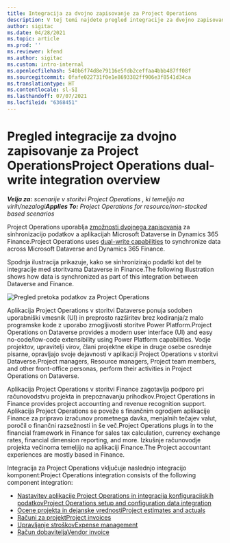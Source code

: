 ```yaml
---
title: Integracija za dvojno zapisovanje za Project Operations
description: V tej temi najdete pregled integracije za dvojno zapisovanje za Project Operations.
author: sigitac
ms.date: 04/28/2021
ms.topic: article
ms.prod: ''
ms.reviewer: kfend
ms.author: sigitac
ms.custom: intro-internal
ms.openlocfilehash: 540b6f74d8e79116e5fdb2ceffaa4bbb487ff08f
ms.sourcegitcommit: 0fafe022731f0e1e8693382ff906e3f8541d34ca
ms.translationtype: HT
ms.contentlocale: sl-SI
ms.lasthandoff: 07/07/2021
ms.locfileid: "6368451"
---
```

# <a name="project-operations-dual-write-integration-overview"></a><span data-ttu-id="b40b0-103">Pregled integracije za dvojno zapisovanje za Project Operations</span><span class="sxs-lookup"><span data-stu-id="b40b0-103">Project Operations dual-write integration overview</span></span>

<span data-ttu-id="b40b0-104">_**Velja za:** scenarije v storitvi Project Operations , ki temeljijo na virih/nezalogi_</span><span class="sxs-lookup"><span data-stu-id="b40b0-104">_**Applies To:** Project Operations for resource/non-stocked based scenarios_</span></span>

<span data-ttu-id="b40b0-105">Project Operations uporablja [zmožnosti dvojnega zapisovanja](/dynamics365/fin-ops-core/dev-itpro/data-entities/dual-write/dual-write-home-page) za sinhronizacijo podatkov a aplikacijah Microsoft Dataverse in Dynamics 365 Finance.</span><span class="sxs-lookup"><span data-stu-id="b40b0-105">Project Operations uses [dual-write capabilities](/dynamics365/fin-ops-core/dev-itpro/data-entities/dual-write/dual-write-home-page) to synchronize data across Microsoft Dataverse and Dynamics 365 Finance.</span></span>

<span data-ttu-id="b40b0-106">Spodnja ilustracija prikazuje, kako se sinhronizirajo podatki kot del te integracije med storitvama Dataverse in Finance.</span><span class="sxs-lookup"><span data-stu-id="b40b0-106">The following illustration shows how data is synchronized as part of this integration between Dataverse and Finance.</span></span>

![Pregled pretoka podatkov za Project Operations](./media/ProjectOperationsFlows.jpg)

<span data-ttu-id="b40b0-108">Aplikacija Project Operations v storitvi Dataverse ponuja sodoben uporabniški vmesnik (UI) in preprosto razširitev brez kodiranja/z malo programske kode z uporabo zmogljivosti storitve Power Platform.</span><span class="sxs-lookup"><span data-stu-id="b40b0-108">Project Operations on Dataverse provides a modern user interface (UI) and easy no-code/low-code extensibility using Power Platform capabilities.</span></span> <span data-ttu-id="b40b0-109">Vodje projektov, upravitelji virov, člani projektne ekipe in druge osebe osrednje pisarne, opravljajo svoje dejavnosti v aplikaciji Project Operations v storitvi Dataverse.</span><span class="sxs-lookup"><span data-stu-id="b40b0-109">Project managers, Resource managers, Project team members, and other front-office personas, perform their activities in Project Operations on Dataverse.</span></span>

<span data-ttu-id="b40b0-110">Aplikacija Project Operations v storitvi Finance zagotavlja podporo pri računovodstvu projekta in prepoznavanju prihodkov.</span><span class="sxs-lookup"><span data-stu-id="b40b0-110">Project Operations in Finance provides project accounting and revenue recognition support.</span></span> <span data-ttu-id="b40b0-111">Aplikacija Project Operations se poveže s finančnim ogrodjem aplikacije Finance za pripravo izračunov prometnega davka, menjalnih tečajev valut, poročil o finančni razsežnosti in še več.</span><span class="sxs-lookup"><span data-stu-id="b40b0-111">Project Operations plugs in to the financial framework in Finance for sales tax calculation, currency exchange rates, financial dimension reporting, and more.</span></span> <span data-ttu-id="b40b0-112">Izkušnje računovodje projekta večinoma temeljijo na aplikaciji Finance.</span><span class="sxs-lookup"><span data-stu-id="b40b0-112">The Project accountant experiences are mostly based in Finance.</span></span>

<span data-ttu-id="b40b0-113">Integracija za Project Operations vključuje naslednjo integracijo komponent:</span><span class="sxs-lookup"><span data-stu-id="b40b0-113">Project Operations integration consists of the following component integration:</span></span>


- [<span data-ttu-id="b40b0-114">Nastavitev aplikacije Project Operations in integracija konfiguracijskih podatkov</span><span class="sxs-lookup"><span data-stu-id="b40b0-114">Project Operations setup and configuration data integration</span></span>](resource-dual-write-setup-integration.md) 
- [<span data-ttu-id="b40b0-115">Ocene projekta in dejanske vrednosti</span><span class="sxs-lookup"><span data-stu-id="b40b0-115">Project estimates and actuals</span></span>](resource-dual-write-estimates-actuals.md)
- [<span data-ttu-id="b40b0-116">Računi za projekt</span><span class="sxs-lookup"><span data-stu-id="b40b0-116">Project invoices</span></span>](resource-dual-write-project-invoice.md)
- [<span data-ttu-id="b40b0-117">Upravljanje stroškov</span><span class="sxs-lookup"><span data-stu-id="b40b0-117">Expense management</span></span>](resource-dual-write-expense.md)
- [<span data-ttu-id="b40b0-118">Račun dobavitelja</span><span class="sxs-lookup"><span data-stu-id="b40b0-118">Vendor invoice</span></span>](resource-dual-write-vendor-invoice.md)
